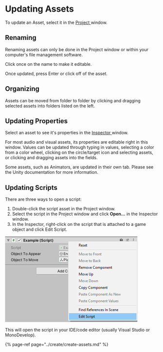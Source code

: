 # Updating Assets

To update an Asset, select it in the [Project ](../the-unity-interface/the-tabs/project-tab.md)window.

## Renaming

Renaming assets can only be done in the Project window or within your computer's file management software.

Click once on the name to make it editable.

Once updated, press Enter or click off of the asset.

## Organizing

Assets can be moved from folder to folder by clicking and dragging selected assets into folders listed on the left.

## Updating Properties

Select an asset to see it's properties in the [Inspector ](../the-unity-interface/the-tabs/inspector-tab.md)window.

For most audio and visual assets, its properties are editable right in this window. Values can be updated through typing in values, selecting a color from a color wheel, clicking on the circle/target icon and selecting assets, or clicking and dragging assets into the fields.

Some assets, such as Animators, are updated in their own tab. Please see the Unity documentation for more information.

## Updating Scripts

There are three ways to open a script:

1. Double-click the script asset in the Project window.
2. Select the script in the Project window and click **Open...** in the Inspector window.
3. In the Inspector, right-click on the script that is attached to a game object and click Edit Script.

![](../.gitbook/assets/image%20%2886%29.png)

This will open the script in your IDE/code editor \(usually Visual Studio or MonoDevelop\).

{% page-ref page="../create/create-assets.md" %}



